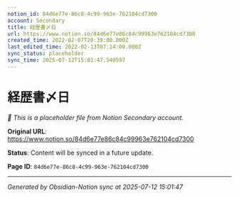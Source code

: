 ```yaml
---
notion_id: 84d6e77e-86c8-4c99-963e-762104cd7300
account: Secondary
title: 経歴書〆日
url: https://www.notion.so/84d6e77e86c84c99963e762104cd7300
created_time: 2022-02-07T20:39:00.000Z
last_edited_time: 2022-02-13T07:14:00.000Z
sync_status: placeholder
sync_time: 2025-07-12T15:01:47.540597
---
```


# 経歴書〆日

*🔄 This is a placeholder file from Notion Secondary account.*

**Original URL**: https://www.notion.so/84d6e77e86c84c99963e762104cd7300

**Status**: Content will be synced in a future update.

**Page ID**: `84d6e77e-86c8-4c99-963e-762104cd7300`

---

*Generated by Obsidian-Notion sync at 2025-07-12 15:01:47*
